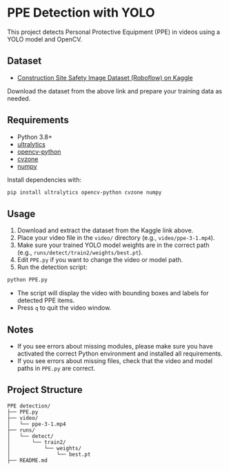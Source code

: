 # PPE Detection with YOLO

This project detects Personal Protective Equipment (PPE) in videos using a YOLO model and OpenCV.

## Dataset

- [Construction Site Safety Image Dataset (Roboflow) on Kaggle](https://www.kaggle.com/datasets/snehilsanyal/construction-site-safety-image-dataset-roboflow)

Download the dataset from the above link and prepare your training data as needed.

## Requirements

- Python 3.8+
- [ultralytics](https://pypi.org/project/ultralytics/)
- [opencv-python](https://pypi.org/project/opencv-python/)
- [cvzone](https://pypi.org/project/cvzone/)
- [numpy](https://pypi.org/project/numpy/)

Install dependencies with:
```bash
pip install ultralytics opencv-python cvzone numpy
```

## Usage

1. Download and extract the dataset from the Kaggle link above.
2. Place your video file in the `video/` directory (e.g., `video/ppe-3-1.mp4`).
3. Make sure your trained YOLO model weights are in the correct path (e.g., `runs/detect/train2/weights/best.pt`).
4. Edit `PPE.py` if you want to change the video or model path.
5. Run the detection script:
```bash
python PPE.py
```

- The script will display the video with bounding boxes and labels for detected PPE items.
- Press `q` to quit the video window.

## Notes
- If you see errors about missing modules, please make sure you have activated the correct Python environment and installed all requirements.
- If you see errors about missing files, check that the video and model paths in `PPE.py` are correct.

## Project Structure
```
PPE detection/
├── PPE.py
├── video/
│   └── ppe-3-1.mp4
├── runs/
│   └── detect/
│       └── train2/
│           └── weights/
│               └── best.pt
├── README.md
```


